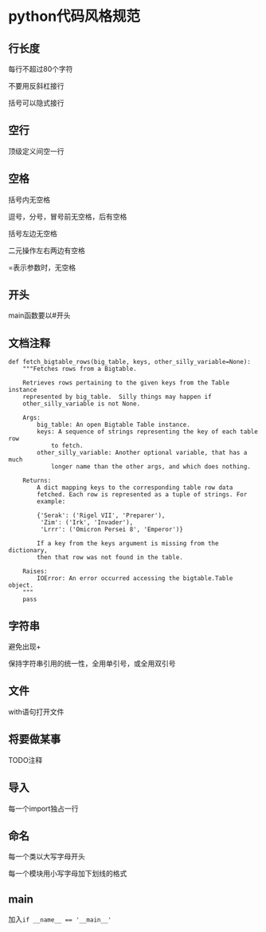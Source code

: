 # python代码风格规范

## 行长度

每行不超过80个字符

不要用反斜杠接行

括号可以隐式接行

## 空行

顶级定义间空一行

## 空格

括号内无空格

逗号，分号，冒号前无空格，后有空格

括号左边无空格

二元操作左右两边有空格

=表示参数时，无空格

## 开头

main函数要以#开头

## 文档注释

```
def fetch_bigtable_rows(big_table, keys, other_silly_variable=None):
    """Fetches rows from a Bigtable.

    Retrieves rows pertaining to the given keys from the Table instance
    represented by big_table.  Silly things may happen if
    other_silly_variable is not None.

    Args:
        big_table: An open Bigtable Table instance.
        keys: A sequence of strings representing the key of each table row
            to fetch.
        other_silly_variable: Another optional variable, that has a much
            longer name than the other args, and which does nothing.

    Returns:
        A dict mapping keys to the corresponding table row data
        fetched. Each row is represented as a tuple of strings. For
        example:

        {'Serak': ('Rigel VII', 'Preparer'),
         'Zim': ('Irk', 'Invader'),
         'Lrrr': ('Omicron Persei 8', 'Emperor')}

        If a key from the keys argument is missing from the dictionary,
        then that row was not found in the table.

    Raises:
        IOError: An error occurred accessing the bigtable.Table object.
    """
    pass
```

## 字符串

避免出现+

保持字符串引用的统一性，全用单引号，或全用双引号

## 文件

with语句打开文件

## 将要做某事

TODO注释

## 导入

每一个import独占一行

## 命名

每一个类以大写字母开头

每一个模块用小写字母加下划线的格式

## main

加入`if __name__ == '__main__'`